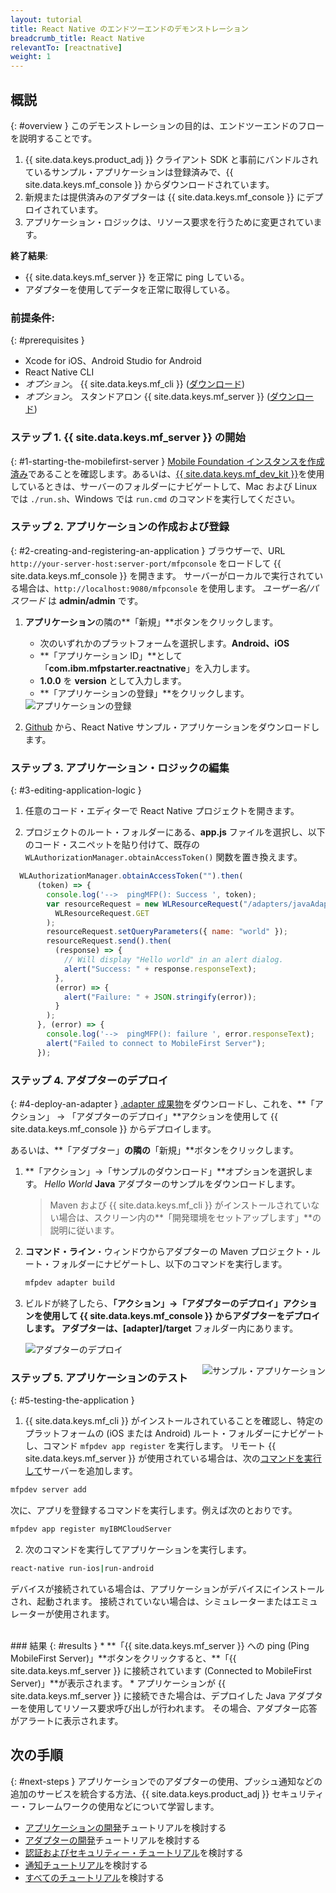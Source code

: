 ```yaml
---
layout: tutorial
title: React Native のエンドツーエンドのデモンストレーション
breadcrumb_title: React Native
relevantTo: [reactnative]
weight: 1
---
```

<!-- NLS_CHARSET=UTF-8 -->
## 概説
{: #overview }
このデモンストレーションの目的は、エンドツーエンドのフローを説明することです。

1. {{ site.data.keys.product_adj }} クライアント SDK と事前にバンドルされているサンプル・アプリケーションは登録済みで、{{ site.data.keys.mf_console }} からダウンロードされています。
2. 新規または提供済みのアダプターは {{ site.data.keys.mf_console }} にデプロイされています。  
3. アプリケーション・ロジックは、リソース要求を行うために変更されています。

**終了結果**:

* {{ site.data.keys.mf_server }} を正常に ping している。
* アダプターを使用してデータを正常に取得している。

### 前提条件:
{: #prerequisites }
* Xcode for iOS、Android Studio for Android
* React Native CLI
* *オプション*。 {{ site.data.keys.mf_cli }} ([ダウンロード]({{site.baseurl}}/downloads))
* *オプション*。 スタンドアロン {{ site.data.keys.mf_server }} ([ダウンロード]({{site.baseurl}}/downloads))

### ステップ 1. {{ site.data.keys.mf_server }} の開始
{: #1-starting-the-mobilefirst-server }
[Mobile Foundation インスタンスを作成済み](../../bluemix/using-mobile-foundation)であることを確認します。あるいは、[{{ site.data.keys.mf_dev_kit }}](../../installation-configuration/development/mobilefirst)を使用しているときは、サーバーのフォルダーにナビゲートして、Mac および Linux では `./run.sh`、Windows では `run.cmd` のコマンドを実行してください。

### ステップ 2. アプリケーションの作成および登録
{: #2-creating-and-registering-an-application }
ブラウザーで、URL `http://your-server-host:server-port/mfpconsole` をロードして {{ site.data.keys.mf_console }} を開きます。 サーバーがローカルで実行されている場合は、`http://localhost:9080/mfpconsole` を使用します。 *ユーザー名/パスワード* は **admin/admin** です。

1. **アプリケーション**の隣の**「新規」**ボタンをクリックします。
    * 次のいずれかのプラットフォームを選択します。**Android、iOS**
    * **「アプリケーション ID」**として「**com.ibm.mfpstarter.reactnative**」を入力します。
    * **1.0.0** を **version** として入力します。
    * **「アプリケーションの登録」**をクリックします。

    <img class="gifplayer" alt="アプリケーションの登録" src="register-an-application-reactnative.png"/>

2. [Github](https://github.ibm.com/MFPSamples/MFPStarterReactNative) から、React Native サンプル・アプリケーションをダウンロードします。

### ステップ 3. アプリケーション・ロジックの編集
{: #3-editing-application-logic }
1. 任意のコード・エディターで React Native プロジェクトを開きます。

2. プロジェクトのルート・フォルダーにある、**app.js** ファイルを選択し、以下のコード・スニペットを貼り付けて、既存の `WLAuthorizationManager.obtainAccessToken()` 関数を置き換えます。

```javascript
  WLAuthorizationManager.obtainAccessToken("").then(
      (token) => {
        console.log('-->  pingMFP(): Success ', token);
        var resourceRequest = new WLResourceRequest("/adapters/javaAdapter/resource/greet/",
          WLResourceRequest.GET
        );
        resourceRequest.setQueryParameters({ name: "world" });
        resourceRequest.send().then(
          (response) => {
            // Will display "Hello world" in an alert dialog.
            alert("Success: " + response.responseText);
          },
          (error) => {
            alert("Failure: " + JSON.stringify(error));
          }
        );
      }, (error) => {
        console.log('-->  pingMFP(): failure ', error.responseText);
        alert("Failed to connect to MobileFirst Server");
      });
```

### ステップ 4. アダプターのデプロイ
{: #4-deploy-an-adapter }
[.adapter 成果物](../javaAdapter.adapter)をダウンロードし、これを、**「アクション」 → 「アダプターのデプロイ」**アクションを使用して {{ site.data.keys.mf_console }} からデプロイします。

あるいは、**「アダプター」**の隣の**「新規」**ボタンをクリックします。  

1. **「アクション」→「サンプルのダウンロード」**オプションを選択します。 *Hello World* **Java** アダプターのサンプルをダウンロードします。

    > Maven および {{ site.data.keys.mf_cli }} がインストールされていない場合は、スクリーン内の**「開発環境をセットアップします」**の説明に従います。

2. **コマンド・ライン**・ウィンドウからアダプターの Maven プロジェクト・ルート・フォルダーにナビゲートし、以下のコマンドを実行します。

    ```bash
    mfpdev adapter build
    ```

3. ビルドが終了したら、**「アクション」→「アダプターのデプロイ」**アクションを使用して {{ site.data.keys.mf_console }} からアダプターをデプロイします。 アダプターは、**[adapter]/target** フォルダー内にあります。

    <img class="gifplayer" alt="アダプターのデプロイ" src="create-an-adapter.png"/>   


<img src="reactnativeQuickStart.png" alt="サンプル・アプリケーション" style="float:right"/>

### ステップ 5. アプリケーションのテスト
{: #5-testing-the-application }
1.  {{ site.data.keys.mf_cli }} がインストールされていることを確認し、特定のプラットフォームの (iOS または Android) ルート・フォルダーにナビゲートし、コマンド `mfpdev app register` を実行します。 リモート {{ site.data.keys.mf_server }} が使用されている場合は、次の[コマンドを実行して](../../application-development/using-mobilefirst-cli-to-manage-mobilefirst-artifacts/#add-a-new-server-instance)サーバーを追加します。
```bash
mfpdev server add
```
次に、アプリを登録するコマンドを実行します。例えば次のとおりです。
```bash
mfpdev app register myIBMCloudServer
```
2. 次のコマンドを実行してアプリケーションを実行します。
```bash
react-native run-ios|run-android
```

デバイスが接続されている場合は、アプリケーションがデバイスにインストールされ、起動されます。 接続されていない場合は、シミュレーターまたはエミュレーターが使用されます。

<br clear="all"/>
### 結果
{: #results }
* **「{{ site.data.keys.mf_server }} への ping (Ping MobileFirst Server)」**ボタンをクリックすると、**「{{ site.data.keys.mf_server }} に接続されています (Connected to MobileFirst Server)」**が表示されます。
* アプリケーションが {{ site.data.keys.mf_server }} に接続できた場合は、デプロイした Java アダプターを使用してリソース要求呼び出しが行われます。 その場合、アダプター応答がアラートに表示されます。

## 次の手順
{: #next-steps }
アプリケーションでのアダプターの使用、プッシュ通知などの追加のサービスを統合する方法、{{ site.data.keys.product_adj }} セキュリティー・フレームワークの使用などについて学習します。

- [アプリケーションの開発](../../application-development/)チュートリアルを検討する
- [アダプターの開発](../../adapters/)チュートリアルを検討する
- [認証およびセキュリティー・チュートリアル](../../authentication-and-security/)を検討する
- [通知チュートリアル](../../notifications/)を検討する
- [すべてのチュートリアル](../../all-tutorials)を検討する
